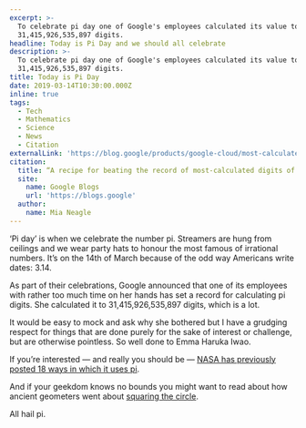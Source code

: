 ```yaml
---
excerpt: >-
  To celebrate pi day one of Google's employees calculated its value to
  31,415,926,535,897 digits.
headline: Today is Pi Day and we should all celebrate
description: >-
  To celebrate pi day one of Google's employees calculated its value to
  31,415,926,535,897 digits.
title: Today is Pi Day
date: 2019-03-14T10:30:00.000Z
inline: true
tags:
  - Tech
  - Mathematics
  - Science
  - News
  - Citation
externalLink: 'https://blog.google/products/google-cloud/most-calculated-digits-pi/'
citation:
  title: “A recipe for beating the record of most-calculated digits of pi”
  site:
    name: Google Blogs
    url: 'https://blogs.google'
  author:
    name: Mia Neagle
---
```

‘Pi day’ is when we celebrate the number pi. Streamers are hung from ceilings and we wear party hats to honour the most famous of irrational numbers. It’s on the 14th of March because of the odd way Americans write dates: 3.14. 

As part of their celebrations, Google announced that one of its employees with rather too much time on her hands has set a record for calculating pi digits. She calculated it to 31,415,926,535,897 digits, which is a lot.

It would be easy to mock and ask why she bothered but I have a grudging respect for things that are done purely for the sake of interest or challenge, but are otherwise pointless. So well done to Emma Haruka Iwao.

If you’re interested — and really you should be — [NASA has previously posted 18 ways in which it uses pi](https://www.jpl.nasa.gov/edu/learn/list/oh-the-places-we-go-18-ways-nasa-uses-pi/).

And if your geekdom knows no bounds you might want to read about how ancient geometers went about [squaring the circle](https://en.wikipedia.org/wiki/Squaring_the_circle).

All hail pi.




